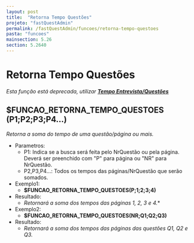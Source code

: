 ```yaml
---
layout: post
title:  "Retorna Tempo Questões"
projeto: "fastQuestAdmin"
permalink: /fastQuestAdmin/funcoes/retorna-tempo-questoes
pasta: "funcoes"
mainsection: 5.26
section: 5.2640
---	
```

# Retorna Tempo Questões
*Esta função está deprecada, utilizar **<a href="/fastQuestAdmin/funcoesv2/tempoEntrevistaQuestoes">Tempo Entrevista/Questões</a>***

## $FUNCAO_RETORNA_TEMPO_QUESTOES (P1;P2;P3;P4...)

*Retorna a soma do tempo de uma questão/página ou mais.*

- Parametros: 
    - P1: Indica se a busca será feita pelo NrQuestão ou pela página. Deverá ser preenchido com "P" para página ou "NR" para NrQuestão.
    - P2,P3,P4...: Todos os tempos  das páginas/NrQuestão que serão somados.
- Exemplo1:
    - **$FUNCAO_RETORNA_TEMPO_QUESTOES(P;1;2;3;4)**
- Resultado:
    - *Retornará a soma dos tempos das páginas 1, 2, 3 e 4.**
- Exemplo2:
    - **$FUNCAO_RETORNA_TEMPO_QUESTOES(NR;Q1;Q2;Q3)**
- Resultado:
    - *Retornará a soma dos tempos das páginas das questões Q1, Q2 e Q3.*
